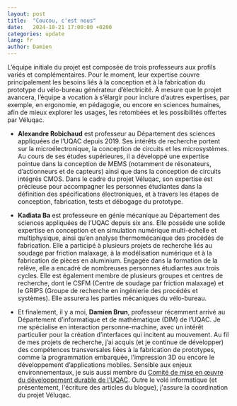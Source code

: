 ```yaml
---
layout: post
title:  "Coucou, c'est nous"
date:   2024-10-21 17:00:00 +0200
categories: update
lang: fr
author: Damien
---
```

L’équipe initiale du projet est composée de trois professeurs aux profils variés et complémentaires. Pour le moment, leur expertise couvre principalement les besoins liés à la conception et à la fabrication du prototype du vélo-bureau générateur d’électricité. À mesure que le projet avancera, l’équipe a vocation à s’élargir pour inclure d’autres expertises, par exemple, en ergonomie, en pédagogie, ou encore en sciences humaines, afin de mieux explorer les usages, les retombées et les possibilités offertes par Véluqac.

- **Alexandre Robichaud** est professeur au Département des sciences appliquées de l’UQAC depuis 2019. Ses intérêts de recherche portent sur la microélectronique, la conception de circuits et les microsystèmes. Au cours de ses études supérieures, il a développé une expertise pointue dans la conception de MEMS (notamment de résonateurs, d’actionneurs et de capteurs) ainsi que dans la conception de circuits intégrés CMOS. Dans le cadre du projet Véluqac, son expertise est précieuse pour accompagner les personnes étudiantes dans la définition des spécifications électroniques, et à travers les étapes de conception, fabrication, tests et débogage du prototype.


- **Kadiata Ba** est professeure en génie mécanique au Département des sciences appliquées de l’UQAC depuis six ans. Elle possède une solide expertise en conception et en simulation numérique multi-échelle et multiphysique, ainsi qu’en analyse thermomécanique des procédés de fabrication. Elle a participé à plusieurs projets de recherche liés au soudage par friction malaxage, à la modélisation numérique et à la fabrication de pièces en aluminium. Engagée dans la formation de la relève, elle a encadré de nombreuses personnes étudiantes aux trois cycles. Elle est également membre de plusieurs groupes et centres de recherche, dont le CSFM (Centre de soudage par friction malaxage) et le GRIPS (Groupe de recherche en ingénierie des procédés et systèmes). Elle assurera les parties mécaniques du vélo-bureau.


- Et finalement, il y a moi, **Damien Brun**, professeur récemment arrivé au Département d’informatique et de mathématique (DIM) de l’UQAC. Je me spécialise en interaction personne-machine, avec un intérêt particulier pour la création d’interfaces qui incitent au mouvement. Au fil de mes projets de recherche, j’ai acquis (et je continue de développer) des compétences transversales liées à la fabrication de prototypes, comme la programmation embarquée, l’impression 3D ou encore le développement d’applications mobiles. Sensible aux enjeux environnementaux, je suis aussi membre du [Comité de mise en œuvre du développement durable de l’UQAC](https://www.uqac.ca/dev-durable). Outre le volé informatique (et présentement, l'écriture des articles du blogue), j'assure la coordination du projet Véluqac.